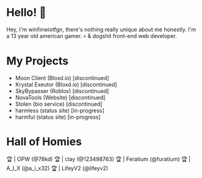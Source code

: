 # Hello! 👋

Hey, I'm winfinwiotfgn, there's nothing really unique about me honestly. I'm a 13 year old american gamer. 💀 & dogshit front-end web developer.

# My Projects
- Moon Client (Bloxd.io) [discontinued]
- Krystal Exeutor (Bloxd.io) [discontinued]
- SkyBypasser (Roblox) [discontinued]
- NovaTools (Website) [discontinued]
- Stolen (bio service) [discontinued]
- harmless (status site) [in-progress]
- harmful (status site) [in-progress]

# Hall of Homies
🏆 | OPW (@78kd)
🏆 | clay (@123498763)
🏆 | Feratium (@furatium)
🏆 | A_I_X (@a_i_x32)
🏆 | LifeyV2 (@lifeyv2)

